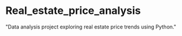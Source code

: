 # Real_estate_price_analysis
"Data analysis project exploring real estate price trends using Python."
